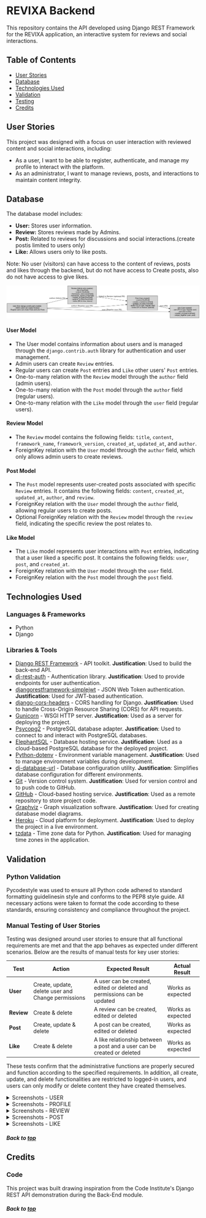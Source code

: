 # REVIXA Backend

This repository contains the API developed using Django REST Framework for the REVIXA application, an interactive system for reviews and social interactions.

## Table of Contents
  - [User Stories](#user-stories)
  - [Database](#database)
  - [Technologies Used](#technologies-used)
  - [Validation](#validation)
  - [Testing](#testing)
  - [Credits](#credits)

## User Stories

This project was designed with a focus on user interaction with reviewed content and social interactions, including:
- As a user, I want to be able to register, authenticate, and manage my profile to interact with the platform.
- As an administrator, I want to manage reviews, posts, and interactions to maintain content integrity.

## Database

The database model includes:
- **User:** Stores user information.
- **Review:** Stores reviews made by Admins.
- **Post:** Related to reviews for discussions and social interactions.(create postis limited to users only)
- **Like:** Allows users only to like posts.

Note: No user (visitors) can have access to the content of reviews, posts and likes through the backend, but do not have access to Create posts, also do not have access to give likes.


![Database Model](docs/drf_models_revixa.png)

#### User Model

- The User model contains information about users and is managed through the `django.contrib.auth` library for authentication and user management.
- Admin users can create `Review` entries.
- Regular users can create `Post` entries and `Like` other users' `Post` entries.
- One-to-many relation with the `Review` model through the `author` field (admin users).
- One-to-many relation with the `Post` model through the `author` field (regular users).
- One-to-many relation with the `Like` model through the `user` field (regular users).

#### Review Model

- The `Review` model contains the following fields: `title`, `content`, `framework_name`, `framework_version`, `created_at`, `updated_at`, and `author`.
- ForeignKey relation with the `User` model through the `author` field, which only allows admin users to create reviews.

#### Post Model

- The `Post` model represents user-created posts associated with specific `Review` entries. It contains the following fields: `content`, `created_at`, `updated_at`, `author`, and `review`.
- ForeignKey relation with the `User` model through the `author` field, allowing regular users to create posts.
- Optional ForeignKey relation with the `Review` model through the `review` field, indicating the specific review the post relates to.

#### Like Model

- The `Like` model represents user interactions with `Post` entries, indicating that a user liked a specific post. It contains the following fields: `user`, `post`, and `created_at`.
- ForeignKey relation with the `User` model through the `user` field.
- ForeignKey relation with the `Post` model through the `post` field.

## Technologies Used

### Languages & Frameworks

- Python
- Django

### Libraries & Tools

- [Django REST Framework](https://www.django-rest-framework.org/) - API toolkit. **Justification**: Used to build the back-end API.
- [dj-rest-auth](https://dj-rest-auth.readthedocs.io/en/latest/) - Authentication library. **Justification**: Used to provide endpoints for user authentication.
- [djangorestframework-simplejwt](https://django-rest-framework-simplejwt.readthedocs.io/en/latest/) - JSON Web Token authentication. **Justification**: Used for JWT-based authentication.
- [django-cors-headers](https://pypi.org/project/django-cors-headers/) - CORS handling for Django. **Justification**: Used to handle Cross-Origin Resource Sharing (CORS) for API requests.
- [Gunicorn](https://gunicorn.org/) - WSGI HTTP server. **Justification**: Used as a server for deploying the project.
- [Psycopg2](https://www.psycopg.org/docs/) - PostgreSQL database adapter. **Justification**: Used to connect to and interact with PostgreSQL databases.
- [ElephantSQL](https://www.elephantsql.com/) - Database hosting service. **Justification**: Used as a cloud-based PostgreSQL database for the deployed project.
- [Python-dotenv](https://pypi.org/project/python-dotenv/) - Environment variable management. **Justification**: Used to manage environment variables during development.
- [dj-database-url](https://pypi.org/project/dj-database-url/) - Database configuration utility. **Justification**: Simplifies database configuration for different environments.
- [Git](https://git-scm.com/) - Version control system. **Justification**: Used for version control and to push code to GitHub.
- [GitHub](https://github.com/) - Cloud-based hosting service. **Justification**: Used as a remote repository to store project code.
- [Graphviz](https://graphviz.org/) - Graph visualization software. **Justification**: Used for creating database model diagrams.
- [Heroku](https://www.heroku.com/) - Cloud platform for deployment. **Justification**: Used to deploy the project in a live environment.
- [tzdata](https://pypi.org/project/tzdata/) - Time zone data for Python. **Justification**: Used for managing time zones in the application.

## Validation

### Python Validation

Pycodestyle was used to ensure all Python code adhered to standard formatting guidelinesin style and conforms to the PEP8 style guide. All necessary actions were taken to format the code according to these standards, ensuring consistency and compliance throughout the project.

### Manual Testing of User Stories

Testing was designed around user stories to ensure that all functional requirements are met and that the app behaves as expected under different scenarios. Below are the results of manual tests for key user stories:

**Test** | **Action** | **Expected Result** | **Actual Result**
-------- | ------------------- | ------------------- | -----------------
**User** | Create, update, delete user and Change permissions | A user can be created, edited or deleted and permissions can be updated | Works as expected
**Review** | Create & delete | A review can be created, edited or deleted | Works as expected
**Post** | Create, update & delete | A post can be created, edited or deleted | Works as expected
**Like** | Create & delete | A like relationship between a post and a user can be created or deleted | Works as expected

These tests confirm that the administrative functions are properly secured and function according to the specified requirements. In addition, all create, update, and delete functionalities are restricted to logged-in users, and users can only modify or delete content they have created themselves.

<details><summary>Screenshots - USER</summary>
    <details><summary>Create user</summary>
    <img src="docs\manual_test\user_test_1.jpg">
    <br>
    <img src="docs\manual_test\user_test_2.jpg">
    <br>
    <img src="docs\manual_test\user_test_3.jpg">
    <br>
    </details>
</details>

<details><summary>Screenshots - PROFILE</summary>
    <details><summary>Update profile</summary>
    <img src="docs\manual_test\user_test_4.jpg">
    <br>
    <img src="docs\manual_test\user_test_5.jpg">
    <br>
    <img src="docs\manual_test\user_test_6.jpg">
    <br>
    <img src="docs\manual_test\user_test_8.jpg">
    </details>
    <details><summary>Delete profile</summary>
    <img src="docs\manual_test\user_test_7.jpg">
    <br>
    <img src="docs\manual_test\user_test_9.jpg">
    <br>
    <img src="docs\manual_test\user_test_10.jpg">
    <br>
    <img src="docs\manual_test\user_test_11.jpg">
    <br>
    </details>
</details>

<details><summary>Screenshots - REVIEW</summary>
    <details><summary>Create Review</summary>
    <img src="docs\manual_test\user_test_review_1.jpg">
    <br>
    <img src="docs\manual_test\user_test_review_2.jpg">
    <br>
    <img src="docs\manual_test\user_test_review_3.jpg">
    <br>
    </details>
    <details><summary>Update Review</summary>
    <img src="docs\manual_test\user_test_review_4.jpg">
    <br>
    <img src="docs\manual_test\user_test_review_5.jpg">
    <br>
    </details>
    <details><summary>Delete Review</summary>
    <img src="docs\manual_test\user_test_review_7.jpg">
    <br>
    <img src="docs\manual_test\user_test_review_8.jpg">
    <br>
    <img src="docs\manual_test\user_test_review_9.jpg">
    <br>
    </details>
</details>

<details><summary>Screenshots - POST</summary>
    <details><summary>Create Post</summary>
    <img src="docs\manual_test\user_test_posts_1.jpg">
    <br>
    <img src="docs\manual_test\user_test_posts_2.jpg">
    <br>
    <img src="docs\manual_test\user_test_posts_3.jpg">
    <br>
    <img src="docs\manual_test\user_test_posts_4.jpg">
    <br>
    </details>
    <details><summary>Update Post</summary>
    <img src="docs\manual_test\user_test_posts_8.jpg">
    <br>
    <img src="docs\manual_test\user_test_posts_9.jpg">
    <br>
    </details>
    <details><summary>Delete Post</summary>
    <img src="docs\manual_test\user_test_posts_5.jpg">
    <br>
    <img src="docs\manual_test\user_test_posts_6.jpg">
    <br>
    <img src="docs\manual_test\user_test_posts_7.jpg">
    <br>
    </details>
</details>

<details><summary>Screenshots - LIKE</summary>
    <details><summary>Create Like</summary>
    <img src="docs\manual_test\user_test_likes_1.jpg">
    <br>
    <img src="docs\manual_test\user_test_likes_2.jpg">
    <br>
    <img src="docs\manual_test\user_test_likes_3.jpg">
    <br>
    <img src="docs\manual_test\user_test_likes_4.jpg">
    <br>
    </details>
    <details><summary>Update Like</summary>
    <img src="docs\manual_test\user_test_likes_5.jpg">
    <br>
    <img src="docs\manual_test\user_test_likes_6.jpg">
    <br>
    </details>
    <details><summary>Delete Like</summary>
    <img src="docs\manual_test\user_test_likes_7.jpg">
    <br>
    <img src="docs\manual_test\user_test_likes_8.jpg">
    <br>
    <img src="docs\manual_test\user_test_likes_9.jpg">
    <br>
    </details>
</details>

##### Back to [top](#table-of-contents)


## Credits


### Code

This project was built drawing inspiration from the Code Institute's Django REST API demonstration during the Back-End module.

##### Back to [top](#table-of-contents)